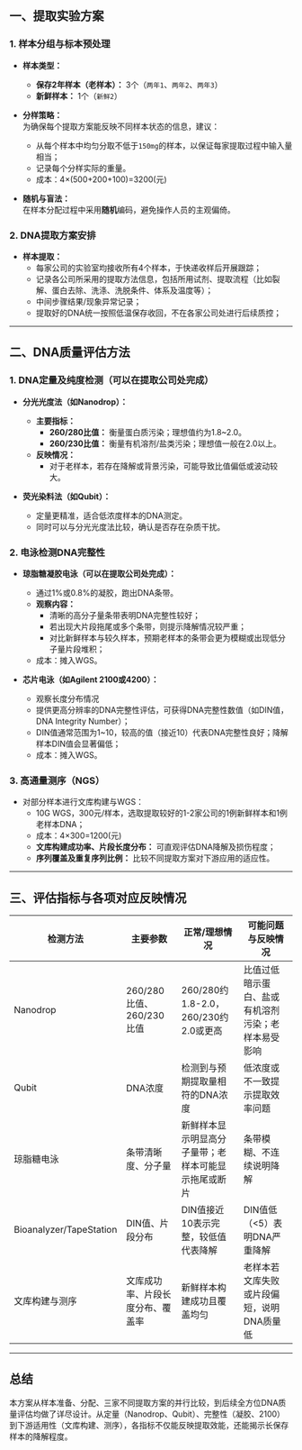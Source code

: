 ## 一、提取实验方案

### 1. 样本分组与标本预处理

- **样本类型：**
	- **保存2年样本（老样本）：** 3个（`两年1`、`两年2`、`两年3`）
	- **新鲜样本：** 1个（`新鲜2`）

- **分样策略：**  
  为确保每个提取方案能反映不同样本状态的信息，建议：
	- 从每个样本中均匀分取不低于`150mg`的样本，以保证每家提取过程中输入量相当；
	- 记录每个分样实际的重量。
	- 成本：4×(500+200+100)=3200(元)

- **随机与盲法：**  
  在样本分配过程中采用**随机**编码，避免操作人员的主观偏倚。

### 2. DNA提取方案安排

- **样本提取：**
	- 每家公司的实验室均接收所有4个样本，于快递收样后开展跟踪；
	- 记录各公司所采用的提取方法信息，包括所用试剂、提取流程（比如裂解、蛋白去除、洗涤、洗脱条件、体系及温度等）；
	- 中间步骤结果/现象异常记录；
	- 提取好的DNA统一按照低温保存收回，不在各家公司处进行后续质控；

---

## 二、DNA质量评估方法

### 1. DNA定量及纯度检测（可以在提取公司处完成）

- **分光光度法（如Nanodrop）：**
	- **主要指标：**
		- **260/280比值：** 衡量蛋白质污染；理想值约为1.8~2.0。
		- **260/230比值：** 衡量有机溶剂/盐类污染；理想值一般在2.0以上。
	- **反映情况：**
		- 对于老样本，若存在降解或背景污染，可能导致比值偏低或波动较大。

- **荧光染料法（如Qubit）：**
	- 定量更精准，适合低浓度样本的DNA测定。
	- 同时可以与分光光度法比较，确认是否存在杂质干扰。

### 2. 电泳检测DNA完整性

- **琼脂糖凝胶电泳（可以在提取公司处完成）：**
	- 通过1%或0.8%的凝胶，跑出DNA条带。
	- **观察内容：**
		- 清晰的高分子量条带表明DNA完整性较好；
		- 若出现大片段拖尾或多个条带，则提示降解情况较严重；
		- 对比新鲜样本与较久样本，预期老样本的条带会更为模糊或出现低分子量片段堆积；
    - 成本：摊入WGS。

- **芯片电泳（如Agilent 2100或4200）：**
	- 观察长度分布情况
	- 提供更高分辨率的DNA完整性评估，可获得DNA完整性数值（如DIN值，DNA Integrity Number）；
	- DIN值通常范围为1~10，较高的值（接近10）代表DNA完整性良好；降解样本DIN值会显著偏低；
	- 成本：摊入WGS。

### 3. 高通量测序（NGS）

- 对部分样本进行文库构建与WGS：
	- 10G WGS，300元/样本，选取提取较好的1-2家公司的1例新鲜样本和1例老样本DNA；
	- 成本：4×300=1200(元)
	- **文库构建成功率、片段长度分布：** 可直观评估DNA降解及损伤程度；
	- **序列覆盖及重复序列比例：** 比较不同提取方案对下游应用的适应性。

---

## 三、评估指标与各项对应反映情况

| 检测方法                    | 主要参数                | 正常/理想情况                        | 可能问题与反映情况                 |
|-------------------------|---------------------|--------------------------------|---------------------------|
| Nanodrop                | 260/280比值、260/230比值 | 260/280约1.8-2.0，260/230约2.0或更高 | 比值过低暗示蛋白、盐或有机溶剂污染；老样本易受影响 |
| Qubit                   | DNA浓度               | 检测到与预期提取量相符的DNA浓度              | 低浓度或不一致提示提取效率问题           |
| 琼脂糖电泳                   | 条带清晰度、分子量           | 新鲜样本显示明显高分子量带；老样本可能显示拖尾或断片     | 条带模糊、不连续说明降解              |
| Bioanalyzer/TapeStation | DIN值、片段分布           | DIN值接近10表示完整，较低值代表降解           | DIN值低（<5）表明DNA严重降解        |
| 文库构建与测序                 | 文库成功率、片段长度分布、覆盖率    | 新鲜样本构建成功且覆盖均匀                  | 老样本若文库失败或片段偏短，说明DNA质量低    |

---

## 总结

本方案从样本准备、分配、三家不同提取方案的并行比较，到后续全方位DNA质量评估均做了详尽设计。从定量（Nanodrop、Qubit）、完整性（凝胶、2100）到下游适用性（文库构建、测序），各指标不仅能反映提取效能，还能揭示长保存样本的降解程度。
